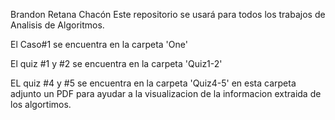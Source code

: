 Brandon Retana Chacón 
Este repositorio se usará para todos los trabajos de Analisis de Algoritmos.

El Caso#1 se encuentra en la carpeta 'One'

El quiz #1 y #2 se encuentra en la carpeta 'Quiz1-2'

EL quiz #4 y #5 se encuentra en la carpeta 'Quiz4-5' en esta carpeta adjunto un PDF para ayudar a la visualizacion de la informacion extraida de los algortimos.
